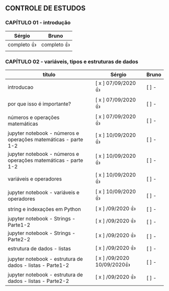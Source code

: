 
## CONTROLE DE ESTUDOS

### CAPÍTULO 01 - introdução


**Sérgio** | **Bruno**
------------ | -------------
completo :+1: | completo :+1:


### CAPÍTULO 02 - variáveis, tipos e estruturas de dados


**título** | **Sérgio** | **Bruno** |
------------ |------------ |------------ |
 introducao | [ x ] 07/09/2020 :+1: | [  ] -                |
por que isso é importante? | [ x ] 07/09/2020 :+1: | [  ] -                |
números e operações matemáticas | [ x ] 07/09/2020 :+1: | [  ] -                |
jupyter notebook - números e operações matemáticas - parte 1-2 | [ x ] 10/09/2020 :+1: | [  ] -                |
jupyter notebook - números e operações matemáticas - parte 1-2 | [ x ] 10/09/2020 :+1: | [  ] -                |
variáveis e operadores | [ x ] 10/09/2020 :+1: | [  ] -                |
jupyter notebook - variáveis e operadores | [ x ] 10/09/2020 :+1: | [  ] -                |
string e indexações em Python | [ x ] /09/2020 :+1: | [  ] -                |
jupyter notebook - Strings - Parte1-2 | [ x ] /09/2020 :+1: | [  ] -                |
jupyter notebook - Strings - Parte2-2 | [ x ] /09/2020 :+1: | [  ] -                |
estrutura de dados - listas | [ x ] /09/2020 :+1: | [  ] -                |
jupyter notebook - estrutura de dados - listas - Parte1-2 | [ x ] /09/2020 10/09/2020:+1: | [  ] -                |
jupyter notebook - estrutura de dados - listas - Parte2-2 | [ x ] /09/2020 :+1: | [  ] -                |
